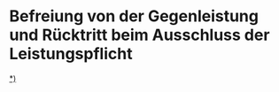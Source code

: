 # Befreiung von der Gegenleistung und Rücktritt beim Ausschluss der Leistungspflicht

[\*)](#BJNR001950896BJNE031902377) 